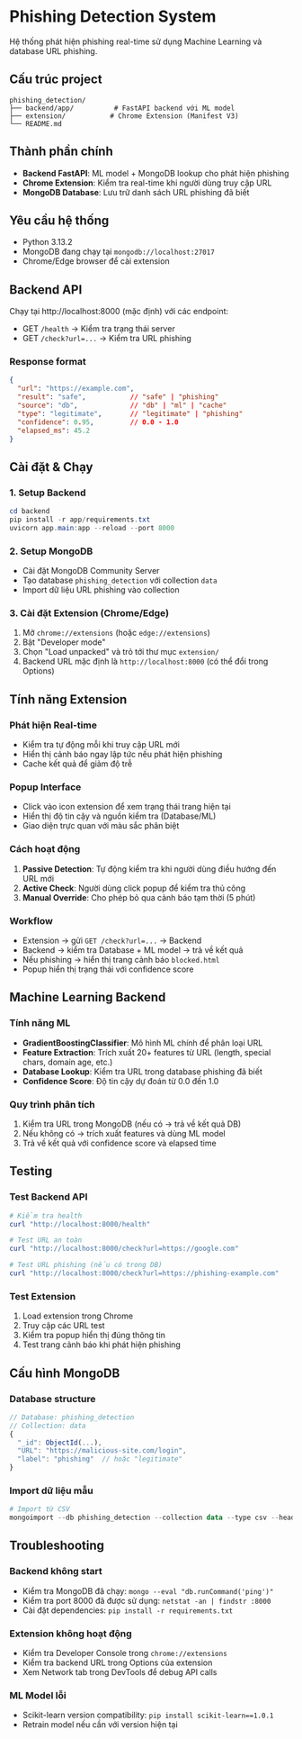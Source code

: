 # Phishing Detection System

Hệ thống phát hiện phishing real-time sử dụng Machine Learning và database URL phishing.

## Cấu trúc project
```
phishing_detection/
├── backend/app/          # FastAPI backend với ML model
├── extension/           # Chrome Extension (Manifest V3)
└── README.md
```

## Thành phần chính
- **Backend FastAPI**: ML model + MongoDB lookup cho phát hiện phishing
- **Chrome Extension**: Kiểm tra real-time khi người dùng truy cập URL
- **MongoDB Database**: Lưu trữ danh sách URL phishing đã biết

## Yêu cầu hệ thống
- Python 3.13.2
- MongoDB đang chạy tại `mongodb://localhost:27017`
- Chrome/Edge browser để cài extension

## Backend API
Chạy tại http://localhost:8000 (mặc định) với các endpoint:
- GET `/health` -> Kiểm tra trạng thái server
- GET `/check?url=...` -> Kiểm tra URL phishing

### Response format
```json
{
  "url": "https://example.com",
  "result": "safe",           // "safe" | "phishing"
  "source": "db",             // "db" | "ml" | "cache"
  "type": "legitimate",       // "legitimate" | "phishing"
  "confidence": 0.95,         // 0.0 - 1.0
  "elapsed_ms": 45.2
}
```

## Cài đặt & Chạy

### 1. Setup Backend
```powershell
cd backend
pip install -r app/requirements.txt
uvicorn app.main:app --reload --port 8000
```

### 2. Setup MongoDB
- Cài đặt MongoDB Community Server
- Tạo database `phishing_detection` với collection `data`
- Import dữ liệu URL phishing vào collection

### 3. Cài đặt Extension (Chrome/Edge)
1. Mở `chrome://extensions` (hoặc `edge://extensions`)
2. Bật "Developer mode" 
3. Chọn "Load unpacked" và trỏ tới thư mục `extension/`
4. Backend URL mặc định là `http://localhost:8000` (có thể đổi trong Options)

## Tính năng Extension

### Phát hiện Real-time
- Kiểm tra tự động mỗi khi truy cập URL mới
- Hiển thị cảnh báo ngay lập tức nếu phát hiện phishing
- Cache kết quả để giảm độ trễ

### Popup Interface 
- Click vào icon extension để xem trạng thái trang hiện tại
- Hiển thị độ tin cậy và nguồn kiểm tra (Database/ML)
- Giao diện trực quan với màu sắc phân biệt

### Cách hoạt động
1. **Passive Detection**: Tự động kiểm tra khi người dùng điều hướng đến URL mới
2. **Active Check**: Người dùng click popup để kiểm tra thủ công 
3. **Manual Override**: Cho phép bỏ qua cảnh báo tạm thời (5 phút)

### Workflow
- Extension → gửi `GET /check?url=...` → Backend
- Backend → kiểm tra Database + ML model → trả về kết quả
- Nếu phishing → hiển thị trang cảnh báo `blocked.html`
- Popup hiển thị trạng thái với confidence score

## Machine Learning Backend

### Tính năng ML
- **GradientBoostingClassifier**: Mô hình ML chính để phân loại URL
- **Feature Extraction**: Trích xuất 20+ features từ URL (length, special chars, domain age, etc.)
- **Database Lookup**: Kiểm tra URL trong database phishing đã biết
- **Confidence Score**: Độ tin cậy dự đoán từ 0.0 đến 1.0

### Quy trình phân tích
1. Kiểm tra URL trong MongoDB (nếu có → trả về kết quả DB)
2. Nếu không có → trích xuất features và dùng ML model
3. Trả về kết quả với confidence score và elapsed time

## Testing

### Test Backend API
```powershell
# Kiểm tra health
curl "http://localhost:8000/health"

# Test URL an toàn
curl "http://localhost:8000/check?url=https://google.com"

# Test URL phishing (nếu có trong DB)
curl "http://localhost:8000/check?url=https://phishing-example.com"
```

### Test Extension
1. Load extension trong Chrome
2. Truy cập các URL test
3. Kiểm tra popup hiển thị đúng thông tin
4. Test trang cảnh báo khi phát hiện phishing

## Cấu hình MongoDB

### Database structure
```javascript
// Database: phishing_detection
// Collection: data
{
  "_id": ObjectId(...),
  "URL": "https://malicious-site.com/login",
  "label": "phishing"  // hoặc "legitimate"
}
```

### Import dữ liệu mẫu
```powershell
# Import từ CSV
mongoimport --db phishing_detection --collection data --type csv --headerline --file dataset.csv
```

## Troubleshooting

### Backend không start
- Kiểm tra MongoDB đã chạy: `mongo --eval "db.runCommand('ping')"`
- Kiểm tra port 8000 đã được sử dụng: `netstat -an | findstr :8000`
- Cài đặt dependencies: `pip install -r requirements.txt`

### Extension không hoạt động
- Kiểm tra Developer Console trong `chrome://extensions`
- Kiểm tra backend URL trong Options của extension
- Xem Network tab trong DevTools để debug API calls

### ML Model lỗi
- Scikit-learn version compatibility: `pip install scikit-learn==1.0.1`
- Retrain model nếu cần với version hiện tại